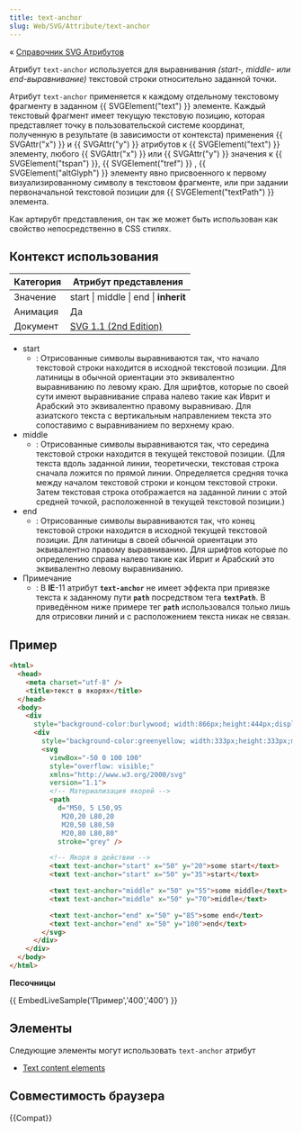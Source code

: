 ```yaml
---
title: text-anchor
slug: Web/SVG/Attribute/text-anchor
---
```


« [Справочник SVG Атрибутов](/en/SVG/Attribute)

Атрибут `text-anchor` используется для выравнивания
_(start-, middle- или end-выравнивание)_ текстовой строки относительно заданной точки.

Атрибут `text-anchor` применяется к каждому отдельному текстовому фрагменту в заданном {{ SVGElement("text") }} элементе. Каждый текстовый фрагмент имеет текущую текстовую позицию, которая представляет точку в пользовательской системе координат, полученную в результате (в зависимости от контекста) применения {{ SVGAttr("x") }} и {{ SVGAttr("y") }} атрибутов к {{ SVGElement("text") }} элементу, любого {{ SVGAttr("x") }} или {{ SVGAttr("y") }} значения к {{ SVGElement("tspan") }}, {{ SVGElement("tref") }} , {{ SVGElement("altGlyph") }} элементу явно присвоенного к первому визуализированному символу в текстовом фрагменте, или при задании первоначальной текстовой позиции для {{ SVGElement("textPath") }} элемента.

Как артирубт представления, он так же может быть использован как свойство непосредственно в CSS стилях.

## Контекст использования

| Категория | Атрибут представления                                                          |
| --------- | ------------------------------------------------------------------------------ |
| Значение  | start \| middle \| end \| **inherit**                                          |
| Анимация  | Да                                                                             |
| Документ  | [SVG 1.1 (2nd Edition)](http://www.w3.org/TR/SVG/text.html#TextAnchorProperty) |

- start
  - : Отрисованные символы выравниваются так, что начало текстовой строки находится в исходной текстовой позиции. Для латиницы в обычной ориентации это эквивалентно выравниванию по левому краю. Для шрифтов, которые по своей сути имеют выравнивание справа налево такие как Иврит и Арабский это эквивалентно правому выравниваю. Для азиатского текста с вертикальным направлением текста это сопоставимо с выравниванием по верхнему краю.
- middle
  - : Отрисованные символы выравниваются так, что середина текстовой строки находится в текущей текстовой позиции. (Для текста вдоль заданной линии, теоретически, текстовая строка сначала ложится по прямой линии. Определяется средняя точка
    между началом текстовой строки и концом текстовой строки. Затем текстовая строка отображается на заданной линии с этой средней точкой, расположенной в текущей текстовой
    позиции.)
- end
  - : Отрисованные символы выравниваются так, что конец текстовой строки находится в исходной текущей текстовой позиции. Для латиницы в своей обычной ориентации это эквивалентно
    правому выравниванию. Для шрифтов которые по определению справа налево такие как Иврит и Арабский это эквивалентно левому выравниванию.
- Примечание
  - : В **IE**-11 атрибут **`text-anchor`** не имеет эффекта при привязке текста к заданному пути **`path`** посредством тега **`textPath`**.
    В приведённом ниже примере тег **`path`** использовался только лишь для отрисовки линий и с расположением текста никак не связан.

## Пример

```html
<html>
  <head>
    <meta charset="utf-8" />
    <title>текст в якорях</title>
  </head>
  <body>
    <div
      style="background-color:burlywood; width:866px;height:444px;display:flex;">
      <div
        style="background-color:greenyellow; width:333px;height:333px;margin:22px;overflow: visible;">
        <svg
          viewBox="-50 0 100 100"
          style="overflow: visible;"
          xmlns="http://www.w3.org/2000/svg"
          version="1.1">
          <!-- Материализация якорей -->
          <path
            d="M50, 5 L50,95
             M20,20 L80,20
             M20,50 L80,50
             M20,80 L80,80"
            stroke="grey" />

          <!-- Якоря в действии -->
          <text text-anchor="start" x="50" y="20">some start</text>
          <text text-anchor="start" x="50" y="35">start</text>

          <text text-anchor="middle" x="50" y="55">some middle</text>
          <text text-anchor="middle" x="50" y="70">middle</text>

          <text text-anchor="end" x="50" y="85">some end</text>
          <text text-anchor="end" x="50" y="100">end</text>
        </svg>
      </div>
    </div>
  </body>
</html>
```

**Песочницы**

{{ EmbedLiveSample('Пример','400','400') }}

## Элементы

Следующие элементы могут использовать `text-anchor` атрибут

- [Text content elements](/en/SVG/Element#Text_content_elements)

## Совместимость браузера

{{Compat}}
